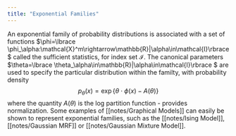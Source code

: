 ```yaml
---
title: "Exponential Families"
---
```

An exponential family of probability distributions is associated with a set of functions $\phi=\lbrace \phi_\alpha:\mathcal{X}^m\rightarrow\mathbb{R}|\alpha\in\mathcal{I}\rbrace $ called the sufficient statistics, for index set $\mathcal{I}$. The canonical parameters $\theta=\lbrace \theta_\alpha\in\mathbb{R}|\alpha\in\mathcal{I}\rbrace $ are used to specify the particular distribution within the familty, with probability density
$$p_\theta(x) = \exp\lbrace \theta\cdot\phi(x) - A(\theta)\rbrace $$
where the quantity $A(\theta)$ is the log partition function - provides normalization. Some examples of [[notes/Graphical Models]] can easily be shown to represent exponential families, such as the [[notes/Ising Model]], [[notes/Gaussian MRF]] or [[notes/Gaussian Mixture Model]].